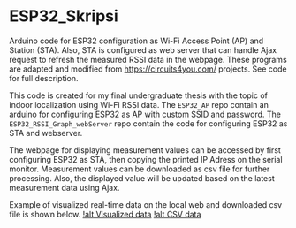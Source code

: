 # ESP32_Skripsi
Arduino code for ESP32 configuration as Wi-Fi Access Point (AP) and Station (STA). Also, STA is configured as web server that can handle Ajax request to refresh the measured RSSI data in the webpage. These programs are adapted and modified from https://circuits4you.com/ projects. See code for full description. 

This code is created for my final undergraduate thesis with the topic of indoor localization using Wi-Fi RSSI data. The `ESP32_AP` repo contain an arduino for configuring ESP32 as AP with custom SSID and password. The `ESP32_RSSI_Graph_webServer` repo contain the code for configuring ESP32 as STA and webserver. 

The webpage for displaying measurement values can be accessed by first configuring ESP32 as STA, then copying the printed IP Adress on the serial monitor. Measurement values can be downloaded as csv file for further processing. Also, the displayed value will be updated based on the latest measurement data using Ajax.

Example of visualized real-time data on the local web and downloaded csv file is shown below. 
[!alt Visualized data](data1.jpeg "Visualized data in graph and table")
[!alt CSV data](data2.jpeg "Downloaded CSV data")
